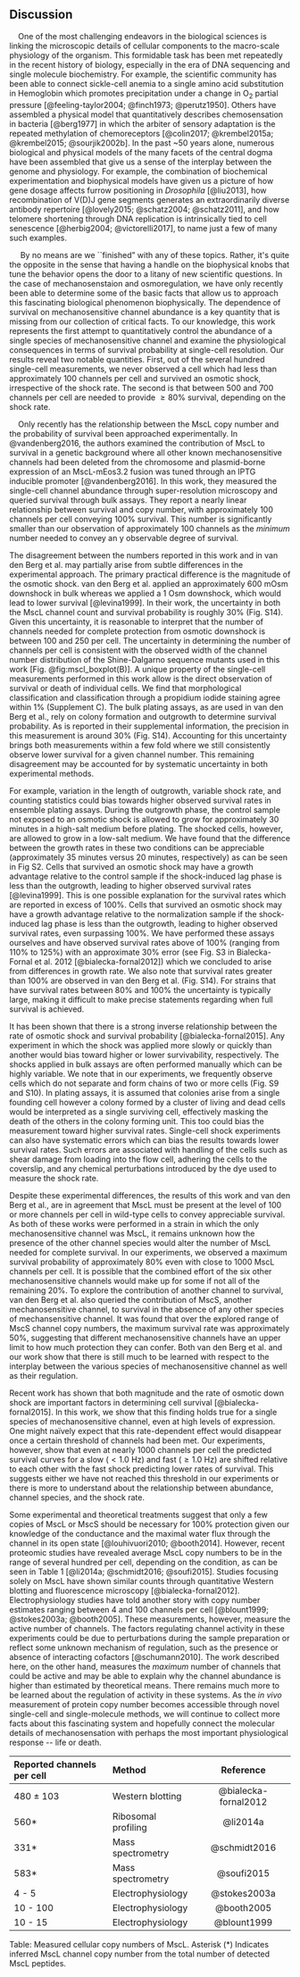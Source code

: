 
## Discussion

&nbsp;&nbsp;&nbsp;&nbsp;One of the most challenging endeavors in the
biological sciences is linking the microscopic details of cellular components
to the macro-scale physiology of the organism. This formidable task has been
met repeatedly in the recent history of biology, especially in the era of DNA
sequencing and single molecule biochemistry. For example, the scientific
community has been able to connect sickle-cell anemia to a single amino acid
substitution in Hemoglobin which promotes precipitation under a change in
O$_2$ partial pressure [@feeling-taylor2004; @finch1973; @perutz1950]. Others
have assembled a physical model that quantitatively describes chemosensation
in bacteria [@berg1977] in which the arbiter of sensory adaptation is the
repeated methylation of chemoreceptors [@colin2017; @krembel2015a;
@krembel2015; @sourjik2002b]. In the past ~50 years alone, numerous biological
and physical models of the many facets of the central dogma have been
assembled that give us a sense of the interplay between the genome and
physiology. For example, the combination of biochemical experimentation and
biophysical models have given us a picture of how gene dosage affects furrow
positioning in *Drosophila* [@liu2013], how recombination of V(D)J gene
segments generates an extraordinarily diverse antibody repertoire
[@lovely2015; @schatz2004; @schatz2011], and how telomere shortening through
DNA replication is intrinsically tied to cell senescence [@herbig2004;
@victorelli2017], to name just a few of many such examples.

&nbsp;&nbsp;&nbsp;&nbsp; By no means are we ``finished” with any of these
topics. Rather, it's quite the opposite in the sense that having a handle on
the biophysical knobs that tune the behavior opens the door to a litany of
new scientific questions. In the case of mechanosenstaion and osmoregulation,
we have only recently been able to determine some of the basic facts that
allow us to approach this fascinating biological phenomenon biophysically.
The dependence of survival on mechanosensitive channel abundance is a key
quantity that is missing from our collection of critical facts. To our
knowledge, this work represents the first attempt to quantitatively control
the abundance of a single species of mechanosensitive channel and examine the
physiological consequences in terms of survival probability at single-cell
resolution. Our results reveal two notable quantities. First, out of the
several hundred single-cell measurements, we never observed a cell which had
less than approximately 100 channels per cell and survived an osmotic shock,
irrespective of the shock rate. The second is that between 500 and 700
channels per cell are needed to provide $\geq 80\%$ survival, depending on
the shock rate.

&nbsp;&nbsp;&nbsp;&nbsp;Only recently has the relationship between the MscL
copy number and the probability of survival been approached experimentally.
In @vandenberg2016, the authors examined the contribution of MscL
to survival in a genetic background where all other known mechanosensitive
channels had been deleted from the chromosome and plasmid-borne expression of
an MscL-mEos3.2 fusion was tuned through an IPTG inducible promoter
[@vandenberg2016]. In this work, they measured the single-cell channel
abundance through super-resolution microscopy and queried survival through
bulk assays. They report a nearly linear relationship between survival and
copy number, with approximately 100 channels per cell conveying 100%
survival. This number is significantly smaller than our observation of
approximately 100 channels as the *minimum* number needed to convey an  y
observable degree of survival.


The disagreement between the numbers reported in this work and in van den
Berg et al. may partially arise from subtle differences in the experimental
approach. The primary practical difference is the magnitude of the osmotic
shock. van den Berg et al. applied an approximately 600 mOsm downshock in
bulk whereas we applied a 1 Osm downshock, which would lead to lower survival
[@levina1999]. In their work, the uncertainty in both the MscL channel count
and survival probability is roughly 30% (Fig. S14). Given this uncertainty,
it is reasonable to interpret that the number of channels needed for complete
protection from osmotic downshock is between 100 and 250 per cell. The
uncertainty in determining the number of channels per cell is consistent with
the observed width of the channel number distribution of the Shine-Dalgarno
sequence mutants used in this work [Fig. @fig:mscl_boxplot(B)]. A unique
property of the single-cell measurements performed in this work allow is the
direct observation of survival or death of individual cells. We find that
morphological classification and classification through a propidium iodide
staining agree within 1% (Supplement C). The bulk plating assays, as are used
in van den Berg et al., rely on colony formation and outgrowth to determine
survival probability. As is reported in their supplemental information, the
precision in this measurement is around 30% (Fig. S14). Accounting for this
uncertainty brings both measurements within a few fold where we still
consistently observe lower survival for a given channel number. This
remaining disagreement may be accounted for by systematic uncertainty in both
experimental methods.

For example, variation in the length of outgrowth, variable shock rate, and
counting statistics could bias towards higher observed survival rates in
ensemble plating assays. During the outgrowth phase, the control sample not
exposed to an osmotic shock is allowed to grow for approximately 30 minutes
in a high-salt medium before plating. The shocked cells, however, are allowed
to grow in a low-salt medium. We have found that the difference between the
growth rates in these two conditions can be appreciable (approximately 35
minutes versus 20 minutes, respectively) as can be seen in Fig S2. Cells that
survived an osmotic shock may have a growth advantage relative to the control
sample if the shock-induced lag phase is less than the outgrowth, leading to
higher observed survival rates [@levina1999]. This is one possible
explanation for the survival rates which are reported in excess of 100%.
Cells that survived an osmotic shock may have a growth advantage relative to
the normalization sample if the shock-induced lag phase is less than the
outgrowth, leading to higher observed survival rates, even surpassing 100%.
We have performed these assays ourselves and have observed survival rates
above of 100% (ranging from 110% to 125%) with an approximate 30% error (see
Fig. S3 in Bialecka-Fornal et al. 2012 [@bialecka-fornal2012]) which we
concluded to arise from differences in growth rate. We also note that
survival rates greater than 100% are observed in van den Berg et al. (Fig.
S14). For strains that have survival rates between 80% and 100% the
uncertainty is typically large, making it difficult to make precise
statements regarding when full survival is achieved.
 
It has been shown that there is a strong inverse relationship between the
rate of osmotic shock and survival probability [@bialecka-fornal2015]. Any
experiment in which the shock was applied more slowly or quickly than another
would bias toward higher or lower survivability, respectively. The shocks
applied in bulk assays are often performed manually which can be highly
variable. We note that in our experiments, we frequently observe cells which
do not separate and form chains of two or more cells (Fig. S9 and S10). In
plating assays, it is assumed that colonies arise from a single founding cell
however a colony formed by a cluster of living and dead cells would be
interpreted as a single surviving cell, effectively masking the death of the
others in the colony forming unit. This too could bias the measurement toward
higher survival rates. Single-cell shock experiments can also have systematic
errors which can bias the results towards lower survival rates. Such errors
are associated with handling of the cells such as shear damage from loading
into the flow cell, adhering the cells to the coverslip, and any chemical
perturbations introduced by the dye used to measure the shock rate.

Despite these experimental differences, the results of this work and van den
Berg et al., are in agreement that MscL must be present at the level of 100
or more channels per cell in wild-type cells to convey appreciable survival.
As both of these works were performed in a strain in which the only
mechanosensitive channel was MscL, it remains unknown how the presence of the
other channel species would alter the number of MscL needed for complete
survival. In our experiments, we observed a maximum survival probability of
approximately 80\% even with close to 1000 MscL channels per cell. It is
possible that the combined effort of the six other mechanosensitive channels
would make up for some if not all of the remaining 20\%. To explore the
contribution of another channel to survival, van den Berg et al. also queried
the contribution of MscS, another mechanosensitive channel, to survival in
the absence of any other species of mechansensitive channel. It was found
that over the explored range of MscS channel copy numbers, the maximum
survival rate was approximately 50\%, suggesting that different
mechanosensitive channels have an upper limit to how much protection they can
confer. Both van den Berg et al. and our work show that there is still much
to be learned with respect to the interplay between the various species of
mechanosensitive channel as well as their regulation.

Recent work has shown that both magnitude and the rate of osmotic down shock
are important factors in determining cell survival [@bialecka-fornal2015]. In
this work, we show that this finding holds true for a single species of
mechanosensitive channel, even at high levels of expression. One might
naïvely expect that this rate-dependent effect would disappear once a certain
threshold of channels had been met. Our experiments, however, show that even
at nearly 1000 channels per cell the predicted survival curves for a slow ($<
1.0$ Hz) and fast ($\geq 1.0$ Hz) are shifted relative to each other with the
fast shock predicting lower rates of survival. This suggests either we have
not reached this threshold in our experiments or there is more to understand
about the relationship between abundance, channel species, and the shock
rate.

Some experimental and theoretical treatments suggest that only a few copies
of MscL or MscS should be necessary for 100% protection given our knowledge
of the conductance and the maximal water flux through the channel in its open
state [@louhivuori2010; @booth2014]. However, recent proteomic studies have
revealed average MscL copy numbers to be in the range of several hundred per
cell, depending on the condition, as can be seen in Table 1 [@li2014a;
@schmidt2016; @soufi2015]. Studies focusing solely on MscL have shown similar
counts through quantitative Western blotting and fluorescence microscopy
[@bialecka-fornal2012]. Electrophysiology studies have told another story
with copy number estimates ranging between 4 and 100 channels per cell
[@blount1999; @stokes2003a; @booth2005]. These measurements, however, measure
the active number of channels. The factors regulating channel activity in
these experiments could be due to perturbations during the sample preparation
or reflect some unknown mechanism of regulation, such as the presence or
absence of interacting cofactors [@schumann2010]. The work described here, on
the other hand, measures the *maximum* number of channels that could be
active and may be able to explain why the channel abundance is higher than
estimated by theoretical means. There remains much more to be learned about
the regulation of activity in these systems. As the *in vivo* measurement of
protein copy number becomes accessible through novel single-cell and
single-molecule methods, we will continue to collect more facts about this
fascinating system and hopefully connect the molecular details of
mechanosensation with perhaps the most important physiological response --
life or death.

| Reported channels per cell | Method  | Reference |
|:---|:---|:---:|
| 480 ± 103 | Western blotting   | @bialecka-fornal2012 |
|  560\* |  Ribosomal profiling  | @li2014a|
| 331\* | Mass spectrometry  | @schmidt2016|
| 583\* | Mass spectrometry  | @soufi2015|
| 4 - 5 | Electrophysiology  | @stokes2003a|
| 10 - 100 | Electrophysiology  | @booth2005|
|10 - 15 | Electrophysiology | @blount1999|
Table: Measured cellular copy numbers of MscL. Asterisk (\*) Indicates
inferred MscL channel copy number from the total number of detected MscL
peptides.
